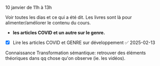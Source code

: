 10 janvier de 11h à 13h

Voir toutes les dias et ce qui a été dit. Les livres sont là pour alimenter/améliorer le contenu du cours. 
+ **les articles COVID et un autre sur le genre.**
- [x] Lire les articles COVID et GENRE sur développement ✅ 2025-02-13
 
Connaissance
Transformation sémantique: retrouver des éléments théoriques dans qq chose qu'on observe (ie. les vidéos).


